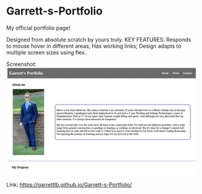# Garrett-s-Portfolio

My official portfolio page!

Designed from absolute scratch by yours truly.
KEY FEATURES: Responds to mouse hover in different areas; Has working links; Design adapts to multiple screen sizes using flex.

Screenshot:
<img src="./assets/images/Screen Shot 2021-09-08 at 10.36.30 PM.png">

Link:
https://garrettlb.github.io/Garrett-s-Portfolio/
